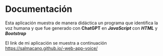 # Documentación

Esta aplicación muestra de manera didáctica un programa que identifica la voz humana y que fue generado con  **ChatGPT** en ***JavaScript*** con  ***HTML***  y ***Bootstrap***

El link de mi aplicación se muestra a continuación
https://salmacano.github.io/-web-app-voice/
